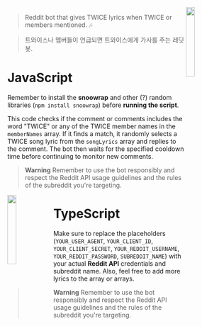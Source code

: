 <img width="20%" align="right" src="https://upload.wikimedia.org/wikipedia/commons/thumb/e/ec/Logo_of_TWICE.svg/800px-Logo_of_TWICE.svg.png?20210624124205">

> Reddit bot that gives TWICE lyrics when TWICE or members mentioned. 🎶

> 트와이스나 멤버들이 언급되면 트와이스에게 가사를 주는 레딧봇.

# JavaScript

Remember to install the **snoowrap** and other (?) random libraries (```npm install snoowrap```) before **running the script**.

This code checks if the comment or comments includes the word "TWICE" or any of the TWICE member names in the ```memberNames``` array. If it finds a match, it randomly selects a TWICE song lyric from the ```songLyrics``` array and replies to the comment. The bot then waits for the specified cooldown time before continuing to monitor new comments.

> **Warning** Remember to use the bot responsibly and respect the Reddit API usage guidelines and the rules of the subreddit you're targeting.

<img width="20%" align="left" src="https://cdn.discordapp.com/attachments/745937151094423642/1113900419920437318/1685644934902.png">

# TypeScript

Make sure to replace the placeholders (```YOUR_USER_AGENT```, ```YOUR_CLIENT_ID```, ```YOUR_CLIENT_SECRET```, ```YOUR_REDDIT_USERNAME```, ```YOUR_REDDIT_PASSWORD```, ```SUBREDDIT_NAME```) with your actual **Reddit API** credentials and subreddit name. Also, feel free to add more lyrics to the array or arrays.

> **Warning** Remember to use the bot responsibly and respect the Reddit API usage guidelines and the rules of the subreddit you're targeting.
